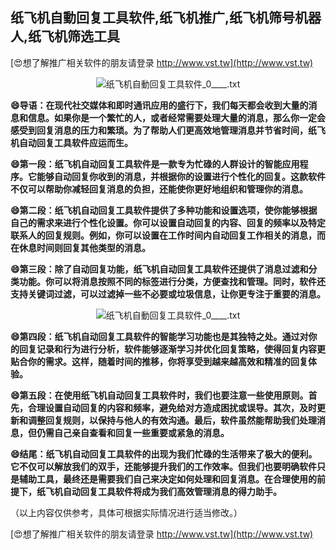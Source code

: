 ## **纸飞机自動回复工具软件,纸飞机推广,纸飞机筛号机器人,纸飞机筛选工具**

[😍想了解推广相关软件的朋友请登录 http://www.vst.tw](http://www.vst.tw)

 <center><img src="https://vst.tw/MP4/tuiguang/png/6.png" alt="纸飞机自動回复工具软件_0____.txt"></center>

**😄导语：在现代社交媒体和即时通讯应用的盛行下，我们每天都会收到大量的消息和信息。如果你是一个繁忙的人，或者经常需要处理大量的消息，那么你一定会感受到回复消息的压力和繁琐。为了帮助人们更高效地管理消息并节省时间，纸飞机自动回复工具软件应运而生。**

**😄第一段：纸飞机自动回复工具软件是一款专为忙碌的人群设计的智能应用程序。它能够自动回复你收到的消息，并根据你的设置进行个性化的回复。这款软件不仅可以帮助你减轻回复消息的负担，还能使你更好地组织和管理你的消息。**

**😄第二段：纸飞机自动回复工具软件提供了多种功能和设置选项，使你能够根据自己的需求来进行个性化设置。你可以设置自动回复的内容、回复的频率以及特定联系人的回复规则。例如，你可以设置在工作时间内自动回复工作相关的消息，而在休息时间则回复其他类型的消息。**

**😄第三段：除了自动回复功能，纸飞机自动回复工具软件还提供了消息过滤和分类功能。你可以将消息按照不同的标签进行分类，方便查找和管理。同时，软件还支持关键词过滤，可以过滤掉一些不必要或垃圾信息，让你更专注于重要的消息。**

 <center><img src="https://vst.tw/MP4/tuiguang/png/3.png" alt="纸飞机自動回复工具软件_0____.txt"></center>

**😄第四段：纸飞机自动回复工具软件的智能学习功能也是其独特之处。通过对你的回复记录和行为进行分析，软件能够逐渐学习并优化回复策略，使得回复内容更贴合你的需求。这样，随着时间的推移，你将享受到越来越高效和精准的回复体验。**

**😄第五段：在使用纸飞机自动回复工具软件时，我们也要注意一些使用原则。首先，合理设置自动回复的内容和频率，避免给对方造成困扰或误导。其次，及时更新和调整回复规则，以保持与他人的有效沟通。最后，软件虽然能帮助我们处理消息，但仍需自己亲自查看和回复一些重要或紧急的消息。**

**😄结尾：纸飞机自动回复工具软件的出现为我们忙碌的生活带来了极大的便利。它不仅可以解放我们的双手，还能够提升我们的工作效率。但我们也要明确软件只是辅助工具，最终还是需要我们自己来决定如何处理和回复消息。在合理使用的前提下，纸飞机自动回复工具软件将成为我们高效管理消息的得力助手。**

（以上内容仅供参考，具体可根据实际情况进行适当修改。）

[😍想了解推广相关软件的朋友请登录 http://www.vst.tw](http://www.vst.tw)



